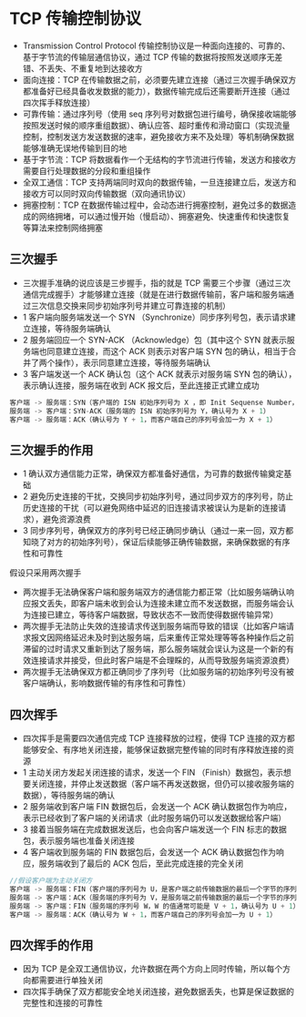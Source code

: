 # TCP 传输控制协议
- Transmission Control Protocol 传输控制协议是一种面向连接的、可靠的、基于字节流的传输层通信协议，通过 TCP 传输的数据将按照发送顺序无差错、不丢失、不重复地到达接收方
- 面向连接：TCP 在传输数据之前，必须要先建立连接（通过三次握手确保双方都准备好已经具备收发数据的能力），数据传输完成后还需要断开连接（通过四次挥手释放连接）
- 可靠传输：通过序列号（使用 seq 序列号对数据包进行编号，确保接收端能够按照发送时候的顺序重组数据）、确认应答、超时重传和滑动窗口（实现流量控制，控制发送方发送数据的速率，避免接收方来不及处理）等机制确保数据能够准确无误地传输到目的地
- 基于字节流：TCP 将数据看作一个无结构的字节流进行传输，发送方和接收方需要自行处理数据的分段和重组操作
- 全双工通信：TCP 支持两端同时双向的数据传输，一旦连接建立后，发送方和接收方可以同时双向传输数据（双向通讯协议）
- 拥塞控制：TCP 在数据传输过程中，会动态进行拥塞控制，避免过多的数据造成的网络拥堵，可以通过慢开始（慢启动）、拥塞避免、快速重传和快速恢复等算法来控制网络拥塞    

## 三次握手
- 三次握手准确的说应该是三步握手，指的就是 TCP 需要三个步骤（通过三次通信完成握手）才能够建立连接（就是在进行数据传输前，客户端和服务端通过三次信息交换来同步初始序列号并建立可靠连接的机制）
- 1 客户端向服务端发送一个 SYN （Synchronize）同步序列号包，表示请求建立连接，等待服务端确认
- 2 服务端回应一个 SYN-ACK （Acknowledge）包（其中这个 SYN 就表示服务端也同意建立连接，而这个 ACK 则表示对客户端 SYN 包的确认，相当于合并了两个操作），表示同意建立连接，等待服务端确认
- 3 客户端发送一个 ACK 确认包（这个 ACK 就表示对服务端 SYN 包的确认），表示确认连接，服务端在收到 ACK 报文后，至此连接正式建立成功

```java
客户端 -> 服务端：SYN（客户端的 ISN 初始序列号为 X ，即 Init Sequense Number，是随机生成的）
服务端 -> 客户端：SYN-ACK（服务端的 ISN 初始序列号为 Y，确认号为 X + 1）
客户端 -> 服务端：ACK（确认号为 Y + 1，而客户端自己的序列号会加一为 X + 1）
```

## 三次握手的作用
- 1 确认双方通信能力正常，确保双方都准备好通信，为可靠的数据传输奠定基础
- 2 避免历史连接的干扰，交换同步初始序列号，通过同步双方的序列号，防止历史连接的干扰（可以避免网络中延迟的旧连接请求被误认为是新的连接请求），避免资源浪费
- 3 同步序列号，确保双方的序列号已经正确同步确认（通过一来一回，双方都知晓了对方的初始序列号），保证后续能够正确传输数据，来确保数据的有序性和可靠性

假设只采用两次握手
- 两次握手无法确保客户端和服务端双方的通信能力都正常（比如服务端确认响应报文丢失，即客户端未收到会认为连接未建立而不发送数据，而服务端会认为连接已建立，等待客户端数据，导致状态不一致而使得数据传输异常）
- 两次握手无法防止失效的连接请求传送到服务端而导致的错误（比如客户端请求报文因网络延迟未及时到达服务端，后来重传正常处理等等各种操作后之前滞留的过时请求又重新到达了服务端，那么服务端就会误认为这是一个新的有效连接请求并接受，但此时客户端是不会理睬的，从而导致服务端资源浪费）
- 两次握手无法确保双方都正确同步了序列号（比如服务端的初始序列号没有被客户端确认，影响数据传输的有序性和可靠性）

## 四次挥手
- 四次挥手是需要四次通信完成 TCP 连接释放的过程，使得 TCP 连接的双方都能够安全、有序地关闭连接，能够保证数据完整传输的同时有序释放连接的资源
- 1 主动关闭方发起关闭连接的请求，发送一个 FIN （Finish）数据包，表示想要关闭连接，并停止发送数据（客户端不再发送数据，但仍可以接收服务端的数据），等待服务端的确认
- 2 服务端收到客户端 FIN 数据包后，会发送一个 ACK 确认数据包作为响应，表示已经收到了客户端的关闭请求（此时服务端仍可以发送数据给客户端）
- 3 接着当服务端在完成数据发送后，也会向客户端发送一个 FIN 标志的数据包，表示服务端也准备关闭连接
- 4 客户端收到服务端的 FIN 数据包后，会发送一个 ACK 确认数据包作为响应，服务端收到了最后的 ACK 包后，至此完成连接的完全关闭

```java
//假设客户端为主动关闭方
客户端 -> 服务端：FIN（客户端的序列号为 U，是客户端之前传输数据的最后一个字节的序列号加一）
服务端 -> 客户端：ACK（服务端的序列号为 V，是服务端之前传输数据的最后一个字节的序列号加一，确认号为 U + 1）
服务端 -> 客户端：FIN（服务端的序列号 W，W 的值通常可能是 V + 1，确认号为 U + 1）
客户端 -> 服务端：ACK（确认号为 W + 1，而客户端自己的序列号会加一为 U + 1）
```

## 四次挥手的作用
- 因为 TCP 是全双工通信协议，允许数据在两个方向上同时传输，所以每个方向都需要进行单独关闭
- 四次挥手确保了双方都能安全地关闭连接，避免数据丢失，也算是保证数据的完整性和连接的可靠性

